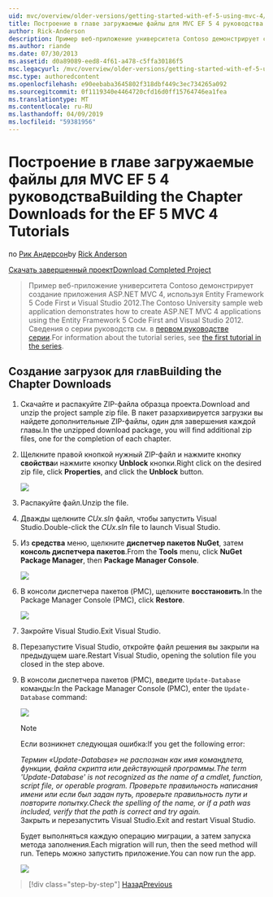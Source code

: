 ```yaml
---
uid: mvc/overview/older-versions/getting-started-with-ef-5-using-mvc-4/building-the-ef5-mvc4-chapter-downloads
title: Построение в главе загружаемые файлы для MVC EF 5 4 руководства | Документация Майкрософт
author: Rick-Anderson
description: Пример веб-приложение университета Contoso демонстрирует создание приложения ASP.NET MVC 4, с помощью Entity Framework 5 Code First и Visual Studio...
ms.author: riande
ms.date: 07/30/2013
ms.assetid: d0a89089-eed8-4f61-a478-c5ffa30186f5
msc.legacyurl: /mvc/overview/older-versions/getting-started-with-ef-5-using-mvc-4/building-the-ef5-mvc4-chapter-downloads
msc.type: authoredcontent
ms.openlocfilehash: e90eebaba3645802f318dbf449c3ec734265a092
ms.sourcegitcommit: 0f1119340e4464720cfd16d0ff15764746ea1fea
ms.translationtype: MT
ms.contentlocale: ru-RU
ms.lasthandoff: 04/09/2019
ms.locfileid: "59381956"
---
```

# <a name="building-the-chapter-downloads-for-the-ef-5-mvc-4-tutorials"></a><span data-ttu-id="ef8f5-103">Построение в главе загружаемые файлы для MVC EF 5 4 руководства</span><span class="sxs-lookup"><span data-stu-id="ef8f5-103">Building the Chapter Downloads for the EF 5 MVC 4 Tutorials</span></span>

<span data-ttu-id="ef8f5-104">по [Рик Андерсон]((https://twitter.com/RickAndMSFT))</span><span class="sxs-lookup"><span data-stu-id="ef8f5-104">by [Rick Anderson]((https://twitter.com/RickAndMSFT))</span></span>

[<span data-ttu-id="ef8f5-105">Скачать завершенный проект</span><span class="sxs-lookup"><span data-stu-id="ef8f5-105">Download Completed Project</span></span>](http://code.msdn.microsoft.com/Getting-Started-with-dd0e2ed8)

> <span data-ttu-id="ef8f5-106">Пример веб-приложение университета Contoso демонстрирует создание приложения ASP.NET MVC 4, используя Entity Framework 5 Code First и Visual Studio 2012.</span><span class="sxs-lookup"><span data-stu-id="ef8f5-106">The Contoso University sample web application demonstrates how to create ASP.NET MVC 4 applications using the Entity Framework 5 Code First and Visual Studio 2012.</span></span> <span data-ttu-id="ef8f5-107">Сведения о серии руководств см. в [первом руководстве серии](creating-an-entity-framework-data-model-for-an-asp-net-mvc-application.md).</span><span class="sxs-lookup"><span data-stu-id="ef8f5-107">For information about the tutorial series, see [the first tutorial in the series](creating-an-entity-framework-data-model-for-an-asp-net-mvc-application.md).</span></span>


## <a name="building-the-chapter-downloads"></a><span data-ttu-id="ef8f5-108">Создание загрузок для глав</span><span class="sxs-lookup"><span data-stu-id="ef8f5-108">Building the Chapter Downloads</span></span>

1. <span data-ttu-id="ef8f5-109">Скачайте и распакуйте ZIP-файла образца проекта.</span><span class="sxs-lookup"><span data-stu-id="ef8f5-109">Download and unzip the  project sample zip file.</span></span> <span data-ttu-id="ef8f5-110">В пакет разархивируется загрузки вы найдете дополнительные ZIP-файлы, один для завершения каждой главы.</span><span class="sxs-lookup"><span data-stu-id="ef8f5-110">In the unzipped download package, you will find additional zip files, one for the completion of each chapter.</span></span>
2. <span data-ttu-id="ef8f5-111">Щелкните правой кнопкой нужный ZIP-файл и нажмите кнопку **свойства**и нажмите кнопку **Unblock** кнопки.</span><span class="sxs-lookup"><span data-stu-id="ef8f5-111">Right click on the desired zip file, click **Properties**, and click the **Unblock** button.</span></span>  
  
    ![](building-the-ef5-mvc4-chapter-downloads/_static/image1.png)
3. <span data-ttu-id="ef8f5-112">Распакуйте файл.</span><span class="sxs-lookup"><span data-stu-id="ef8f5-112">Unzip the file.</span></span>
4. <span data-ttu-id="ef8f5-113">Дважды щелкните *CUx.sln* файл, чтобы запустить Visual Studio.</span><span class="sxs-lookup"><span data-stu-id="ef8f5-113">Double-click the *CUx.sln* file to launch Visual Studio.</span></span>
5. <span data-ttu-id="ef8f5-114">Из **средства** меню, щелкните **диспетчер пакетов NuGet**, затем **консоль диспетчера пакетов**.</span><span class="sxs-lookup"><span data-stu-id="ef8f5-114">From the **Tools** menu, click **NuGet Package Manager**, then **Package Manager Console**.</span></span>  
  
    ![](building-the-ef5-mvc4-chapter-downloads/_static/image2.png)
6. <span data-ttu-id="ef8f5-115">В консоли диспетчера пакетов (PMC), щелкните **восстановить**.</span><span class="sxs-lookup"><span data-stu-id="ef8f5-115">In the Package Manager Console (PMC), click **Restore**.</span></span>  
  
    ![](building-the-ef5-mvc4-chapter-downloads/_static/image3.png)
7. <span data-ttu-id="ef8f5-116">Закройте Visual Studio.</span><span class="sxs-lookup"><span data-stu-id="ef8f5-116">Exit Visual Studio.</span></span>
8. <span data-ttu-id="ef8f5-117">Перезапустите Visual Studio, откройте файл решения вы закрыли на предыдущем шаге.</span><span class="sxs-lookup"><span data-stu-id="ef8f5-117">Restart Visual Studio, opening the solution file you closed in the step above.</span></span>
9. <span data-ttu-id="ef8f5-118">В консоли диспетчера пакетов (PMC), введите `Update-Database` команды:</span><span class="sxs-lookup"><span data-stu-id="ef8f5-118">In the Package Manager Console (PMC), enter the `Update-Database` command:</span></span>  
  
    ![](building-the-ef5-mvc4-chapter-downloads/_static/image4.png)  

    > [!NOTE]
    > <span data-ttu-id="ef8f5-119">Если возникнет следующая ошибка:</span><span class="sxs-lookup"><span data-stu-id="ef8f5-119">If you get the following error:</span></span>  
    >   
    >  *<span data-ttu-id="ef8f5-120">Термин «Update-Database» не распознан как имя командлета, функции, файла скрипта или действующей программы.</span><span class="sxs-lookup"><span data-stu-id="ef8f5-120">The term 'Update-Database' is not recognized as the name of a cmdlet, function, script file, or operable program.</span></span> <span data-ttu-id="ef8f5-121">Проверьте правильность написания имени или если был задан путь, проверьте правильность пути и повторите попытку.</span><span class="sxs-lookup"><span data-stu-id="ef8f5-121">Check the spelling of the name, or if a path was included, verify that the path is correct and try again.</span></span>*  
    > <span data-ttu-id="ef8f5-122">Закрыть и перезапустить Visual Studio.</span><span class="sxs-lookup"><span data-stu-id="ef8f5-122">Exit and restart Visual Studio.</span></span>

    <span data-ttu-id="ef8f5-123">Будет выполняться каждую операцию миграции, а затем запуска метода заполнения.</span><span class="sxs-lookup"><span data-stu-id="ef8f5-123">Each migration will run, then the seed method will run.</span></span> <span data-ttu-id="ef8f5-124">Теперь можно запустить приложение.</span><span class="sxs-lookup"><span data-stu-id="ef8f5-124">You can now run the app.</span></span>

    ![](building-the-ef5-mvc4-chapter-downloads/_static/image5.png)

> [!div class="step-by-step"]
> [<span data-ttu-id="ef8f5-125">Назад</span><span class="sxs-lookup"><span data-stu-id="ef8f5-125">Previous</span></span>](advanced-entity-framework-scenarios-for-an-mvc-web-application.md)
